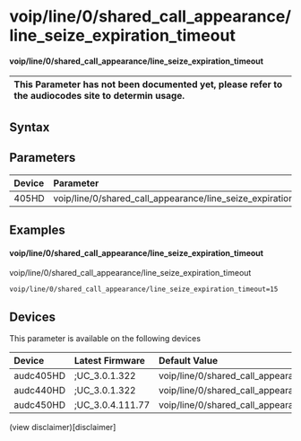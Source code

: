 ﻿---
description: voip/line/0/shared_call_appearance/line_seize_expiration_timeout
search: false
---

# voip/line/0/shared_call_appearance/line_seize_expiration_timeout

#### voip/line/0/shared_call_appearance/line_seize_expiration_timeout


| This Parameter has not been documented yet, please refer to the audiocodes site to determin usage.  | 
| :--- |

## Syntax

## Parameters
|Device|Parameter|value|Description|
|:---|:---|:---|:---|
| 405HD | voip/line/0/shared_call_appearance/line_seize_expiration_timeout |  |  |

## Examples
#### voip/line/0/shared_call_appearance/line_seize_expiration_timeout

voip/line/0/shared_call_appearance/line_seize_expiration_timeout

```
voip/line/0/shared_call_appearance/line_seize_expiration_timeout=15
```

## Devices
This parameter is available on the following devices

| Device | Latest Firmware | Default Value |
|:---|:---|:---|
| audc405HD | ;UC_3.0.1.322 | voip/line/0/shared_call_appearance/line_seize_expiration_timeout=15 
| audc440HD | ;UC_3.0.1.322 | voip/line/0/shared_call_appearance/line_seize_expiration_timeout=15 
| audc450HD | ;UC_3.0.4.111.77 | voip/line/0/shared_call_appearance/line_seize_expiration_timeout=15 

(view disclaimer)[disclaimer]
